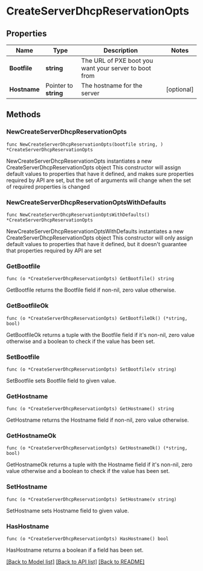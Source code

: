 # CreateServerDhcpReservationOpts

## Properties

Name | Type | Description | Notes
------------ | ------------- | ------------- | -------------
**Bootfile** | **string** | The URL of PXE boot you want your server to boot from | 
**Hostname** | Pointer to **string** | The hostname for the server | [optional] 

## Methods

### NewCreateServerDhcpReservationOpts

`func NewCreateServerDhcpReservationOpts(bootfile string, ) *CreateServerDhcpReservationOpts`

NewCreateServerDhcpReservationOpts instantiates a new CreateServerDhcpReservationOpts object
This constructor will assign default values to properties that have it defined,
and makes sure properties required by API are set, but the set of arguments
will change when the set of required properties is changed

### NewCreateServerDhcpReservationOptsWithDefaults

`func NewCreateServerDhcpReservationOptsWithDefaults() *CreateServerDhcpReservationOpts`

NewCreateServerDhcpReservationOptsWithDefaults instantiates a new CreateServerDhcpReservationOpts object
This constructor will only assign default values to properties that have it defined,
but it doesn't guarantee that properties required by API are set

### GetBootfile

`func (o *CreateServerDhcpReservationOpts) GetBootfile() string`

GetBootfile returns the Bootfile field if non-nil, zero value otherwise.

### GetBootfileOk

`func (o *CreateServerDhcpReservationOpts) GetBootfileOk() (*string, bool)`

GetBootfileOk returns a tuple with the Bootfile field if it's non-nil, zero value otherwise
and a boolean to check if the value has been set.

### SetBootfile

`func (o *CreateServerDhcpReservationOpts) SetBootfile(v string)`

SetBootfile sets Bootfile field to given value.


### GetHostname

`func (o *CreateServerDhcpReservationOpts) GetHostname() string`

GetHostname returns the Hostname field if non-nil, zero value otherwise.

### GetHostnameOk

`func (o *CreateServerDhcpReservationOpts) GetHostnameOk() (*string, bool)`

GetHostnameOk returns a tuple with the Hostname field if it's non-nil, zero value otherwise
and a boolean to check if the value has been set.

### SetHostname

`func (o *CreateServerDhcpReservationOpts) SetHostname(v string)`

SetHostname sets Hostname field to given value.

### HasHostname

`func (o *CreateServerDhcpReservationOpts) HasHostname() bool`

HasHostname returns a boolean if a field has been set.


[[Back to Model list]](../README.md#documentation-for-models) [[Back to API list]](../README.md#documentation-for-api-endpoints) [[Back to README]](../README.md)


